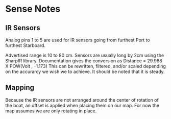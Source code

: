 # Sense Notes

## IR Sensors
Analog pins 1 to 5 are used for IR sensors going from furthest Port to furthest
Starboard.

Advertised range is 10 to 80 cm. Sensors are usually long by 2cm using the 
SharpIR library. Documentation gives the conversion as Distance = 29.988 X POW(Volt , -1.173)
This can be rewritten, filtered, and/or scaled depending on the 
accurarcy we wish we to achieve. It should be noted that it is steady.

## Mapping
Because the IR sensors are not arranged around the center of rotation of the 
boat, an offset is applied when placing them on our map. For now the map assumes
we are only rotating in place.


